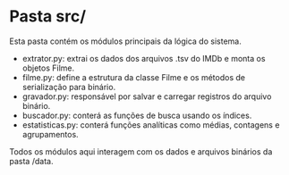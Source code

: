 # Pasta src/

Esta pasta contém os módulos principais da lógica do sistema.

- extrator.py: extrai os dados dos arquivos .tsv do IMDb e monta os objetos Filme.
- filme.py: define a estrutura da classe Filme e os métodos de serialização para binário.
- gravador.py: responsável por salvar e carregar registros do arquivo binário.
- buscador.py: conterá as funções de busca usando os índices.
- estatisticas.py: conterá funções analíticas como médias, contagens e agrupamentos.

Todos os módulos aqui interagem com os dados e arquivos binários da pasta /data.